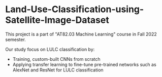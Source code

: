 # Land-Use-Classification-using-Satellite-Image-Dataset <br>
This project is a part of "AT82.03 Machine Learning" course in Fall 2022 semester. <br>

Our study focus on LULC classification by: <br>
- Training, custom-built CNNs from scratch <br>
- Applying  transfer learning to fine-tune pre-trained networks such as AlexNet and ResNet for LULC classification <br>
